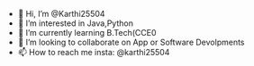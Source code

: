 - 👋 Hi, I’m @Karthi25504
- 👀 I’m interested in Java,Python
- 🌱 I’m currently learning B.Tech(CCE0
- 💞️ I’m looking to collaborate on App or Software Devolpments
- 📫 How to reach me insta: @karthi25504

<!---
Karthi25504/Karthi25504 is a ✨ special ✨ repository because its `README.md` (this file) appears on your GitHub profile.
You can click the Preview link to take a look at your changes.
--->
